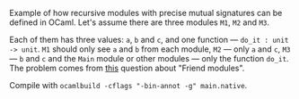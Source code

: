 Example of how recursive modules with precise mutual signatures can be defined in OCaml. Let's
assume there are three modules `M1`, `M2` and `M3`.

Each of them has three values: `a`, `b` and `c`, and one function — `do_it : unit -> unit`. `M1` should only see `a` and `b` from each module, `M2` — only `a` and `c`, `M3` — `b` and `c` and the `Main` module or other modules — only the function `do_it`. The problem comes from [this](http://stackoverflow.com/questions/5088527/friend-modules-in-ocaml) question about "Friend modules".

Compile with `ocamlbuild -cflags "-bin-annot -g" main.native`.


